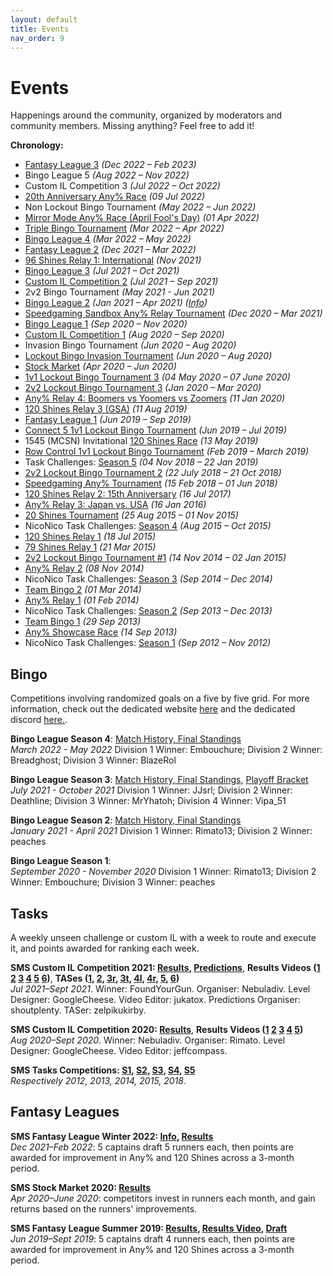 ```yaml
---
layout: default
title: Events
nav_order: 9
---
```


# Events
Happenings around the community, organized by moderators and community members. Missing anything? Feel free to add it!

**Chronology:**  
- [Fantasy League 3](https://docs.google.com/document/d/1lNgflvRhq5hnL70E5eTd4Tj7RUoclWPHmHsqOaOvZo8) *(Dec 2022 – Feb 2023)*
- Bingo League 5 *(Aug 2022 – Nov 2022)*
- Custom IL Competition 3 *(Jul 2022 – Oct 2022)*
- [20th Anniversary Any% Race](https://racetime.gg/sms/lazy-kirby-1506) *(09 Jul 2022)*
- Non Lockout Bingo Tournament *(May 2022 – Jun 2022)*
- [Mirror Mode Any% Race (April Fool's Day)](https://racetime.gg/sms/swag-lucario-9809) *(01 Apr 2022)*
- [Triple Bingo Tournament](https://challonge.com/squashy_sms_0322) *(Mar 2022 – Apr 2022)*
- [Bingo League 4](https://season4.sms.bingo/) *(Mar 2022 – May 2022)*
- [Fantasy League 2](https://docs.google.com/document/d/1CzzHHdyygT7a2nc0P9Gilm2EfrWxz4_pK_ac9Mca_iE/edit) *(Dec 2021 – Mar 2022)*
- [96 Shines Relay 1: International](https://www.twitch.tv/videos/1207877887) *(Nov 2021)*
- [Bingo League 3](https://season3.sms.bingo/) *(Jul 2021 – Oct 2021)*
- [Custom IL Competition 2](https://docs.google.com/spreadsheets/d/16cBdUvXORcb94EsIbTV8l-uyDdfjccDTXuFuTZnh1Qc/) *(Jul 2021 – Sep 2021)*
- 2v2 Bingo Tournament *(May 2021 - Jun 2021)*
- [Bingo League 2](https://season2.sms.bingo/) *(Jan 2021 – Apr 2021)* *([Info](https://docs.google.com/document/d/1NWQzTPg8xIJdRdG97ZUFIDhlQjL0rrMCasbU0fJP0W0/edit))*
- [Speedgaming Sandbox Any% Relay Tournament](https://challonge.com/SGSMAR) *(Dec 2020 – Mar 2021)*
- [Bingo League 1](https://bingothon.com/sms-division-stats/) *(Sep 2020 – Nov 2020)*
- [Custom IL Competition 1](https://docs.google.com/spreadsheets/d/1wVYrVvGsBOTnuIIfvbNU9GAkXWxUzHOYtq_pUUbYhsw/) *(Aug 2020 – Sep 2020)*
- Invasion Bingo Tournament *(Jun 2020 – Aug 2020)*
- [Lockout Bingo Invasion Tournament](https://challonge.com/1v1Invasion) *(Jun 2020 – Aug 2020)*
- [Stock Market](https://docs.google.com/spreadsheets/d/1TnPHkA65_yGJLbRlL7AfPdpGfCf9t-K4df8kqVZH0z8/edit) *(Apr 2020 – Jun 2020)*
- [1v1 Lockout Bingo Tournament 3](https://challonge.com/1v1Lockout) *(04 May 2020 – 07 June 2020)*
- [2v2 Lockout Bingo Tournament 3](https://challonge.com/2v2Lockout) *(Jan 2020 – Mar 2020)*
- [Any% Relay 4: Boomers vs Yoomers vs Zoomers](https://www.youtube.com/watch?v=J-hOzlrlYqk) *(11 Jan 2020)*
- [120 Shines Relay 3 (GSA)](https://www.twitch.tv/videos/465618295) *(11 Aug 2019)*
- [Fantasy League 1](https://docs.google.com/spreadsheets/d/1da6kRY0BJrqdPs1Jjt-D3jiJcorqYPsvWzQDgKeC4o4/edit#gid=0) *(Jun 2019 – Sep 2019)*
- [Connect 5 1v1 Lockout Bingo Tournament](https://challonge.com/SMS1v1Lockout) *(Jun 2019 – Jul 2019)*  
- 1545 (MCSN) Invitational [120 Shines Race](https://www.youtube.com/watch?v=4zcT94ui_Jw) *(13 May 2019)*
- [Row Control 1v1 Lockout Bingo Tournament](https://challonge.com/smsrowcontrol) *(Feb 2019 – March 2019)*
- Task Challenges: [Season 5](https://www.speedrun.com/sms/guide/b2xqe) *(04 Nov 2018 – 22 Jan 2019)*
- [2v2 Lockout Bingo Tournament 2](https://challonge.com/SMSLockout) *(22 July 2018 – 21 Oct 2018)*
- [Speedgaming Any% Tournament](http://smsunshine.challonge.com/any2018) *(15 Feb 2018 – 01 Jun 2018)*
- [120 Shines Relay 2: 15th Anniversary](https://www.youtube.com/watch?v=sUsyPLx-mx8) *(16 Jul 2017)*
- [Any% Relay 3: Japan vs. USA](https://www.youtube.com/watch?v=WmjWHTepSz8) *(16 Jan 2016)*
- [20 Shines Tournament](http://sms20shines.challonge.com/Round1) *(25 Aug 2015 – 01 Nov 2015)*
- NicoNico Task Challenges: [Season 4](https://www.speedrun.com/sms/guide/gp8w6) *(Aug 2015 – Oct 2015)*
- [120 Shines Relay 1](https://www.youtube.com/watch?v=7kYtrsL6-MU) *(18 Jul 2015)*
- [79 Shines Relay 1](https://www.youtube.com/watch?v=n5QbFRAthXY) *(21 Mar 2015)*
- [2v2 Lockout Bingo Tournament #1](http://www.challonge.com/smslockoutbingo) *(14 Nov 2014 – 02 Jan 2015)*
- [Any% Relay 2](https://www.youtube.com/watch?v=K4sDpIXO5Lw) *(08 Nov 2014)*
- NicoNico Task Challenges: [Season 3](https://www.speedrun.com/sms/guide/d51ww) *(Sep 2014 – Dec 2014)*
- [Team Bingo 2](https://docs.google.com/spreadsheets/d/156_l9Y0oiXnb84QGR6_JIMuC0ZLiTaIlGeOoQuvgfy8/pub?single=true&gid=1&output=html) *(01 Mar 2014)*
- [Any% Relay 1](https://www.youtube.com/watch?v=U85eBdbSXKs) *(01 Feb 2014)*
- NicoNico Task Challenges: [Season 2](https://www.speedrun.com/sms/guide/1zc9v) *(Sep 2013 – Dec 2013)*
- [Team Bingo 1](https://www.youtube.com/watch?v=oEUV6hL8q80) *(29 Sep 2013)*
- [Any% Showcase Race](https://www.youtube.com/watch?v=McD4TrdPT74) *(14 Sep 2013)*
- NicoNico Task Challenges: [Season 1](https://www.speedrun.com/sms/guide/komwd) *(Sep 2012 – Nov 2012)*

## Bingo
Competitions involving randomized goals on a five by five grid. For more information, check out the dedicated website [here](https://sms.bingo) and the dedicated discord [here.](https://sms.bingo/discord).

**Bingo League Season 4**: [Match History, Final Standings](https://season4.sms.bingo/)  
*March 2022 - May 2022* Division 1 Winner: Embouchure; Division 2 Winner: Breadghost; Division 3 Winner: BlazeRol

**Bingo League Season 3**: [Match History, Final Standings](https://season3.sms.bingo/), [Playoff Bracket](https://docs.google.com/spreadsheets/d/1gN6xyfIoaDTwf04Oz_Yvf5AKNwhfTPi4pA0Bx4_ebMk/edit?usp=sharing)  
*July 2021 - October 2021* Division 1 Winner: JJsrl; Division 2 Winner: Deathline; Division 3 Winner: MrYhatoh; Division 4 Winner: Vipa_51

**Bingo League Season 2**: [Match History, Final Standings](https://season2.sms.bingo/)  
*January 2021 - April 2021* Division 1 Winner: Rimato13; Division 2 Winner: peaches

**Bingo League Season 1**:  
*September 2020 - November 2020* Division 1 Winner: Rimato13; Division 2 Winner: Embouchure; Division 3 Winner: peaches

## Tasks
A weekly unseen challenge or custom IL with a week to route and execute it, and points awarded for ranking each week.

**SMS Custom IL Competition 2021: [Results](https://docs.google.com/spreadsheets/d/16cBdUvXORcb94EsIbTV8l-uyDdfjccDTXuFuTZnh1Qc/), [Predictions](https://docs.google.com/spreadsheets/d/1j2X8cX-w23Owo8jJa9oDHJaT52l_j2SCnX9RCYlpItI)**, **Results Videos ([1](https://youtu.be/WKvUaLOznO0) [2](https://www.twitch.tv/videos/1126424327) [3](https://www.twitch.tv/videos/1132712210) [4](https://www.twitch.tv/videos/1144872247) [5](https://www.twitch.tv/videos/1151758825) [6](https://www.twitch.tv/videos/1160423600))**, **TASes ([1](https://twitter.com/zelpikukirby/status/1422754296257384448), [2](https://twitter.com/zelpikukirby/status/1426517549815001090), [3r](https://twitter.com/zelpikukirby/status/1433832182313672707), [3t](https://twitter.com/zelpikukirby/status/1434035002816167939), [4l](https://twitter.com/zelpikukirby/status/1436943657316151303), [4r](https://twitter.com/zelpikukirby/status/1436926793584283649), [5](https://twitter.com/zelpikukirby/status/1441421033840398345), [6](https://twitter.com/zelpikukirby/status/1443486460707946502))**  
*Jul 2021–Sept 2021*. Winner: FoundYourGun. Organiser: Nebuladiv. Level Designer: GoogleCheese. Video Editor: jukatox. Predictions Organiser: shoutplenty. TASer: zelpikukirby.

**SMS Custom IL Competition 2020: [Results](https://docs.google.com/spreadsheets/d/1wVYrVvGsBOTnuIIfvbNU9GAkXWxUzHOYtq_pUUbYhsw/)**, **Results Videos ([1](https://www.twitch.tv/videos/718899919) [2](https://www.twitch.tv/videos/732937942) [3](https://www.twitch.tv/videos/732942426) [4](https://www.twitch.tv/videos/740868959) [5](https://www.twitch.tv/videos/746739494))**  
*Aug 2020–Sept 2020*. Winner: Nebuladiv. Organiser: Rimato. Level Designer: GoogleCheese. Video Editor: jeffcompass.

**SMS Tasks Competitions:
[S1](https://www.speedrun.com/sms/guide/komwd),
[S2](https://www.speedrun.com/sms/guide/1zc9v),
[S3](https://www.speedrun.com/sms/guide/d51ww),
[S4](https://www.speedrun.com/sms/guide/gp8w6),
[S5](https://www.speedrun.com/sms/guide/b2xqe)**  
*Respectively 2012, 2013, 2014, 2015, 2018*.

## Fantasy Leagues
**SMS Fantasy League Winter 2022: [Info](https://docs.google.com/document/d/1CzzHHdyygT7a2nc0P9Gilm2EfrWxz4_pK_ac9Mca_iE/), [Results](https://docs.google.com/spreadsheets/d/1YCk46PndG4iG3Df3m2CrJHL7kPNlx85HBId8d_j1ouk/)**  
*Dec 2021–Feb 2022*: 5 captains draft 5 runners each, then points are awarded for improvement in Any% and 120 Shines across a 3-month period.

**SMS Stock Market 2020: [Results](https://docs.google.com/spreadsheets/d/1TnPHkA65_yGJLbRlL7AfPdpGfCf9t-K4df8kqVZH0z8/)**  
*Apr 2020–June 2020*: competitors invest in runners each month, and gain returns based on the runners' improvements.

**SMS Fantasy League Summer 2019: [Results](https://docs.google.com/spreadsheets/d/1da6kRY0BJrqdPs1Jjt-D3jiJcorqYPsvWzQDgKeC4o4/), [Results Video](https://www.twitch.tv/videos/487759289), [Draft](https://www.twitch.tv/videos/442440206)**  
*Jun 2019–Sept 2019*: 5 captains draft 4 runners each, then points are awarded for improvement in Any% and 120 Shines across a 3-month period.
